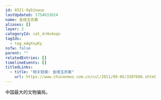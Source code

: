 ```yaml
---
id: 0321-9yb1nwuo
lastUpdated: 1754633624
name: 金缕玉衣案
aliases: []
layer: 2
categoryId: cat_drHx4oqn
tagIds:
  - tag_eAgXxyKy
nsfw: false
parent: ""
relatedEntries: []
timelineEvents: []
titledLinks:
  - title: "相关链接: 金缕玉衣案"
    url: https://www.chinanews.com.cn/cul/2011/09-05/3307606.shtml
---
```


中国最大的文物骗局。